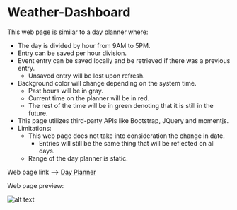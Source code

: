 # Weather-Dashboard


This web page is similar to a day planner where:
 - The day is divided by hour from 9AM to 5PM.
 - Entry can be saved per hour division.
 - Event entry can be saved locally and be retrieved if there was a previous entry.
    - Unsaved entry will be lost upon refresh.
 - Background color will change depending on the system time.
    - Past hours will be in gray.
    - Current time on the planner will be in red.
    - The rest of the time will be in green denoting that it is still in the future.
 - This page utilizes third-party APIs like Bootstrap, JQuery and momentjs.
 - Limitations:
    - This web page does not take into consideration the change in date.
        - Entries will still be the same thing that will be reflected on all days.
    - Range of the day planner is static.


Web page link --> [Day Planner](https://eugene32.github.io/Day_Planner/)

Web page preview:

![alt text][logo]

[logo]: assets/05-third-party-apis-homework-demo.gif "Day Planner"